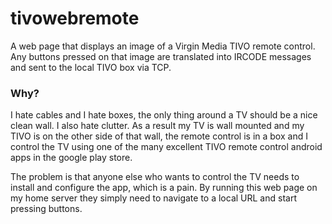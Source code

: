 # tivowebremote

A web page that displays an image of a Virgin Media TIVO remote control. Any buttons pressed on that image are translated into IRCODE messages and sent to the local TIVO box via TCP.

### Why?

I hate cables and I hate boxes, the only thing around a TV should be a nice clean wall. I also hate clutter. As a result my TV is wall mounted and my TIVO is on the other side of that wall, the remote control is in a box and I control the TV using one of the many excellent TIVO remote control android apps in the google play store.

The problem is that anyone else who wants to control the TV needs to install and configure the app, which is a pain. By running this web page on my home server they simply need to navigate to a local URL and start pressing buttons.
